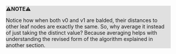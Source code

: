 <div style="margin:2em; background-color: #e0e0e0;">

<strong>⚠️NOTE️️️⚠️</strong>

Notice how when both v0 and v1 are balded, their distances to other leaf nodes are exactly the same. So, why average it instead of just taking the distinct value? Because averaging helps with understanding the revised form of the algorithm explained in another section.
</div>

